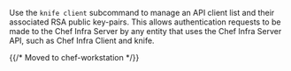 Use the `knife client` subcommand to manage an API client list and their
associated RSA public key-pairs. This allows authentication requests to
be made to the Chef Infra Server by any entity that uses the Chef Infra
Server API, such as Chef Infra Client and knife.

{{/* Moved to chef-workstation */}}
